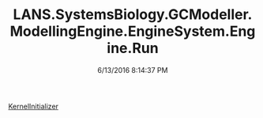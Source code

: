 ﻿---
title: LANS.SystemsBiology.GCModeller.ModellingEngine.EngineSystem.Engine.Run
date: 6/13/2016 8:14:37 PM
---

[KernelInitializer](T-LANS.SystemsBiology.GCModeller.ModellingEngine.EngineSystem.Engine.Run.KernelInitializer.html)
